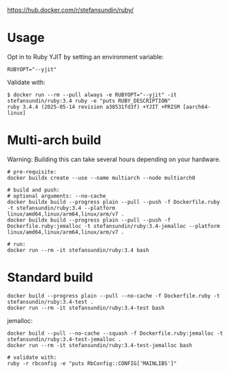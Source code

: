 https://hub.docker.com/r/stefansundin/ruby/

# Usage

Opt in to Ruby YJIT by setting an environment variable:

```
RUBYOPT="--yjit"
```

Validate with:

```shell
$ docker run --rm --pull always -e RUBYOPT="--yjit" -it stefansundin/ruby:3.4 ruby -e "puts RUBY_DESCRIPTION"
ruby 3.4.4 (2025-05-14 revision a38531fd3f) +YJIT +PRISM [aarch64-linux]
```

# Multi-arch build

Warning: Building this can take several hours depending on your hardware.

```shell
# pre-requisite:
docker buildx create --use --name multiarch --node multiarch0

# build and push:
# optional arguments: --no-cache
docker buildx build --progress plain --pull --push -f Dockerfile.ruby -t stefansundin/ruby:3.4 --platform linux/amd64,linux/arm64,linux/arm/v7 .
docker buildx build --progress plain --pull --push -f Dockerfile.ruby:jemalloc -t stefansundin/ruby:3.4-jemalloc --platform linux/amd64,linux/arm64,linux/arm/v7 .

# run:
docker run --rm -it stefansundin/ruby:3.4 bash
```

# Standard build

```shell
docker build --progress plain --pull --no-cache -f Dockerfile.ruby -t stefansundin/ruby:3.4-test .
docker run --rm -it stefansundin/ruby:3.4-test bash
```

jemalloc:

```shell
docker build --pull --no-cache --squash -f Dockerfile.ruby:jemalloc -t stefansundin/ruby:3.4-test-jemalloc .
docker run --rm -it stefansundin/ruby:3.4-test-jemalloc bash

# validate with:
ruby -r rbconfig -e "puts RbConfig::CONFIG['MAINLIBS']"
```
